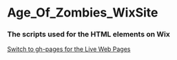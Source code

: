 # Age_Of_Zombies_WixSite
### The scripts used for the HTML elements on Wix

[Switch to gh-pages for the Live Web Pages](https://github.com/CharlieThunkman/Age_Of_Zombies_WixSite/tree/gh-pages)
